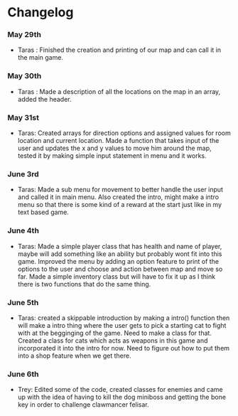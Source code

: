 # Changelog
### May 29th
- Taras : Finished the creation and printing of our map and can call it in the main game.
### May 30th
- Taras : Made a description of all the locations on the map in an array, added the header.
### May 31st
- Taras: Created arrays for direction options and assigned values for room location and current location. Made a function that takes input of the user and updates the x and y values to move him around the map, tested it by making simple input statement in menu and it works.
### June 3rd
- Taras: Made a sub menu for movement to better handle the user input and called it in main menu. Also created the intro, might make a intro menu so that there is some kind of a reward at the start just like in my text based game.
### June 4th
- Taras: Made a simple player class that has health and name of player, maybe will add something like an ability but probably wont fit into this game. Improved the menu by adding an option feature to print of the options to the user and choose and action between map and move so far. Made a simple inventory class but will have to fix it up as I think there is two functions that do the same thing.
### June 5th
- Taras: created a skippable introduction by making a intro() function then will make a intro thing where the user gets to pick a starting cat to fight with at the begginging of the game. Need to make a class for that. Created a class for cats which acts as weapons in this game and incorporated it into the intro for now. Need to figure out how to put them into a shop feature when we get there.
### June 6th
- Trey: Edited some of the code, created classes for enemies and came up with the idea of having to kill the dog miniboss and getting the bone key in order to challenge clawmancer felisar. 